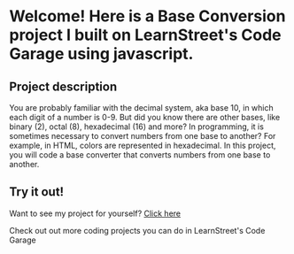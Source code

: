 
Welcome! Here is a Base Conversion project I built on LearnStreet's Code Garage using javascript.
===============================================================================================================

Project description
-------------------------

You are probably familiar with the decimal system, aka base 10, in which each digit of a number is 0-9. But did you know there are other bases, like binary (2), octal (8), hexadecimal (16) and more? In programming, it is sometimes necessary to convert numbers from one base to another? For example, in HTML, colors are represented in hexadecimal. In this project, you will code a base converter that converts numbers from one base to another.

Try it out!
--------------

Want to see my project for yourself? [Click here](http://www.learnstreet.com//view_profile/5068e09f76b99c5830000000/project)

Check out out more coding projects you can do in LearnStreet's Code Garage
		
